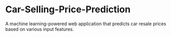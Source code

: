 # Car-Selling-Price-Prediction
A machine learning-powered web application that predicts car resale prices based on various input features.
